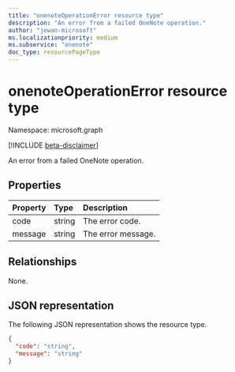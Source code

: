 ```yaml
---
title: "onenoteOperationError resource type"
description: "An error from a failed OneNote operation."
author: "jewan-microsoft"
ms.localizationpriority: medium
ms.subservice: "onenote"
doc_type: resourcePageType
---
```


# onenoteOperationError resource type

Namespace: microsoft.graph

[!INCLUDE [beta-disclaimer](../../includes/beta-disclaimer.md)]

An error from a failed OneNote operation.
## Properties
| Property	   | Type	|Description|
|:---------------|:--------|:----------|
|code|string|The error code.|
|message|string|The error message.|

## Relationships

None.

## JSON representation

The following JSON representation shows the resource type.

<!-- {
  "blockType": "resource",
  "optionalProperties": [

  ],
  "@odata.type": "microsoft.graph.onenoteOperationError"
}-->

```json
{
  "code": "string",
  "message": "string"
}

```

<!-- uuid: 8fcb5dbc-d5aa-4681-8e31-b001d5168d79
2015-10-25 14:57:30 UTC -->
<!--
{
  "type": "#page.annotation",
  "description": "onenoteOperationError resource",
  "keywords": "",
  "section": "documentation",
  "tocPath": "",
  "suppressions": []
}
-->


